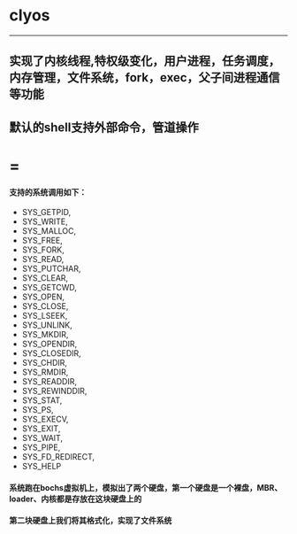 #               clyos
-----
## 实现了内核线程,特权级变化，用户进程，任务调度，内存管理，文件系统，fork，exec，父子间进程通信等功能
## 默认的shell支持外部命令，管道操作

=
=
#### 支持的系统调用如下：
 *   SYS_GETPID,
 *   SYS_WRITE,
 *   SYS_MALLOC,
 *   SYS_FREE,
 *   SYS_FORK,
 *   SYS_READ,
 *   SYS_PUTCHAR,
 *   SYS_CLEAR,
 *   SYS_GETCWD,
 *   SYS_OPEN,
 *   SYS_CLOSE,
 *   SYS_LSEEK,
 *   SYS_UNLINK,
 *   SYS_MKDIR,
 *   SYS_OPENDIR,
 *   SYS_CLOSEDIR,
 *   SYS_CHDIR,
 *   SYS_RMDIR,
 *   SYS_READDIR,
 *   SYS_REWINDDIR,
 *   SYS_STAT,
 *   SYS_PS,
 *   SYS_EXECV,
 *   SYS_EXIT,
 *   SYS_WAIT,
 *   SYS_PIPE,
 *   SYS_FD_REDIRECT,
 *   SYS_HELP


#### 系统跑在bochs虚拟机上，模拟出了两个硬盘，第一个硬盘是一个裸盘，MBR、loader、内核都是存放在这块硬盘上的
#### 第二块硬盘上我们将其格式化，实现了文件系统
